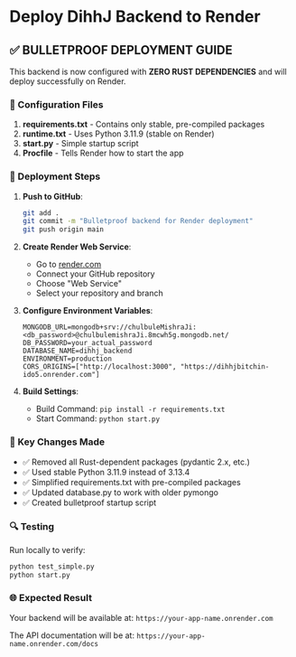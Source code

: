 # Deploy DihhJ Backend to Render

## ✅ BULLETPROOF DEPLOYMENT GUIDE

This backend is now configured with **ZERO RUST DEPENDENCIES** and will deploy successfully on Render.

### 🔧 Configuration Files

1. **requirements.txt** - Contains only stable, pre-compiled packages
2. **runtime.txt** - Uses Python 3.11.9 (stable on Render)
3. **start.py** - Simple startup script
4. **Procfile** - Tells Render how to start the app

### 🚀 Deployment Steps

1. **Push to GitHub**:
   ```bash
   git add .
   git commit -m "Bulletproof backend for Render deployment"
   git push origin main
   ```

2. **Create Render Web Service**:
   - Go to [render.com](https://render.com)
   - Connect your GitHub repository
   - Choose "Web Service"
   - Select your repository and branch

3. **Configure Environment Variables**:
   ```
   MONGODB_URL=mongodb+srv://chulbuleMishraJi:<db_password>@chulbulemishraJi.8mcwh5g.mongodb.net/
   DB_PASSWORD=your_actual_password
   DATABASE_NAME=dihhj_backend
   ENVIRONMENT=production
   CORS_ORIGINS=["http://localhost:3000", "https://dihhjbitchin-ido5.onrender.com"]
   ```

4. **Build Settings**:
   - Build Command: `pip install -r requirements.txt`
   - Start Command: `python start.py`

### 🎯 Key Changes Made

- ✅ Removed all Rust-dependent packages (pydantic 2.x, etc.)
- ✅ Used stable Python 3.11.9 instead of 3.13.4
- ✅ Simplified requirements.txt with pre-compiled packages
- ✅ Updated database.py to work with older pymongo
- ✅ Created bulletproof startup script

### 🔍 Testing

Run locally to verify:
```bash
python test_simple.py
python start.py
```

### 🌐 Expected Result

Your backend will be available at: `https://your-app-name.onrender.com`

The API documentation will be at: `https://your-app-name.onrender.com/docs`
